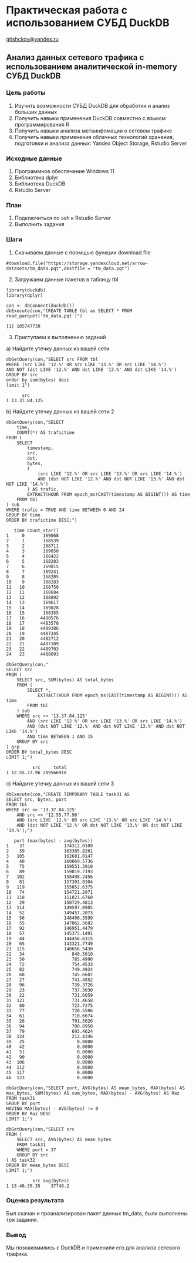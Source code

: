 # Практическая работа с использованием СУБД DuckDB

gtishckov@yandex.ru

## Анализ данных сетевого трафика с использованием аналитической in-memory СУБД DuckDB

### Цель работы

1. Изучить возможности СУБД DuckDB для обработки и анализ больших данных
2. Получить навыки применения DuckDB совместно с языком программирования R
3. Получить навыки анализа  метаинфомации о сетевом трафике
4. Получить навыки применения облачных технологий хранения, подготовки и анализа данных: Yandex Object Storage, Rstudio Server

### Исходные данные

1. Программное обеспечение Windows 11
2. Библиотека dplyr
3. Библиотека DuckDB
4. Rstudio Server

### План

1. Подключиться по ssh к Rstudio Server
2. Выполнить задания

### Шаги

1. Скачиваем данные с поомщью функции download.file
```{r}
#download.file("https://storage.yandexcloud.net/arrow-datasets/tm_data.pqt",destfile = "tm_data.pqt")
```
2. Загружаем данные пакетов в таблицу tbl
```{r}
library(duckdb)
library(dplyr)
```
```{r}
con <- dbConnect(duckdb())
dbExecute(con,"CREATE TABLE tbl as SELECT * FROM read_parquet('tm_data.pqt')")
```
```{r}
[1] 105747730
```
3. Приступаем к выполнению заданий

a) Найдите утечку данных из вашей сети

```{r}
dbGetQuery(con,"SELECT src FROM tbl
WHERE (src LIKE '12.%' OR src LIKE '13.%' OR src LIKE '14.%') 
AND NOT (dst LIKE '12.%' AND dst LIKE '13.%' AND dst LIKE '14.%')
GROUP BY src
order by sum(bytes) desc
limit 1")
```
```{r}
      src
1 13.37.84.125
```
b) Найдите утечку данных из вашей сети 2

```{r}
dbGetQuery(con,"SELECT 
    time,
    COUNT(*) AS trafictime
FROM (
    SELECT 
        timestamp,
        src,
        dst,
        bytes,
        (
            (src LIKE '12.%' OR src LIKE '13.%' OR src LIKE '14.%')
            AND (dst NOT LIKE '12.%' AND dst NOT LIKE '13.%' AND dst NOT LIKE '14.%')
        ) AS trafic,
        EXTRACT(HOUR FROM epoch_ms(CAST(timestamp AS BIGINT))) AS time
    FROM tbl
) sub
WHERE trafic = TRUE AND time BETWEEN 0 AND 24
GROUP BY time
ORDER BY trafictime DESC;")
```

```{r}
   time count_star()
1     0       169068
2     1       168539
3     2       168711
4     3       169050
5     4       168422
6     5       168283
7     6       169015
8     7       169241
9     8       168205
10    9       168283
11   10       168750
12   11       168684
13   12       168892
14   13       169617
15   14       169028
16   15       168355
17   16      4490576
18   17      4483578
19   18      4489386
20   19      4487345
21   20      4482712
22   21      4487109
23   22      4489703
24   23      4488093
```

```{r}
dbGetQuery(con,"
SELECT src
FROM (
    SELECT src, SUM(bytes) AS total_bytes
    FROM (
        SELECT *,
            EXTRACT(HOUR FROM epoch_ms(CAST(timestamp AS BIGINT))) AS time
        FROM tbl
    ) sub
    WHERE src <> '13.37.84.125'
        AND (src LIKE '12.%' OR src LIKE '13.%' OR src LIKE '14.%')
        AND (dst NOT LIKE '12.%' AND dst NOT LIKE '13.%' AND dst NOT LIKE '14.%')
        AND time BETWEEN 1 AND 15
    GROUP BY src
) grp
ORDER BY total_bytes DESC
LIMIT 1;")
```

```{r}
          src     total
1 12.55.77.96 289566918
```

c) Найдите утечку данных из вашей сети 3

```{r}
dbExecute(con,"CREATE TEMPORARY TABLE task31 AS
SELECT src, bytes, port
FROM tbl
WHERE src <> '13.37.84.125'
    AND src <> '12.55.77.96'
    AND (src LIKE '12.%' OR src LIKE '13.%' OR src LIKE '14.%')
    AND (dst NOT LIKE '12.%' OR dst NOT LIKE '13.%' OR dst NOT LIKE '14.%');")
```

```{r}
   port (max(bytes) - avg(bytes))
1    37               174312.0109
2    39               163385.8261
3   105               162681.0147
4    40               160069.5736
5    75               159551.3910
6    89               159019.7193
7   102               158498.2456
8    81               157301.8304
9   119               155052.6375
10   74               154721.2971
11  118               151821.6760
12   29               150729.4813
13  114               149597.0905
14   52               149457.2073
15   56               148400.3599
16   55               147062.5682
17   92               146951.4479
18   57               145375.1491
19   44               144456.6315
20   65               143321.7749
21  115               140656.5430
22   34                  840.5010
23   50                  785.4990
24   72                  754.4533
25   82                  749.4924
26   68                  745.6607
27   27                  741.4552
28   96                  739.3726
29   23                  737.3030
30   22                  731.6059
31  121                  731.4658
32   80                  723.7275
33   77                  720.5506
34   61                  710.6674
35   26                  701.5026
36   94                  700.8950
37   79                  693.4624
38  124                  212.4346
39   25                    0.0000
40   42                    0.0000
41   51                    0.0000
42   90                    0.0000
43  106                    0.0000
44  112                    0.0000
45  117                    0.0000
46  123                    0.0000
```

```{r}
dbGetQuery(con,"SELECT port, AVG(bytes) AS mean_bytes, MAX(bytes) AS max_bytes, SUM(bytes) AS sum_bytes, MAX(bytes) - AVG(bytes) AS Raz
FROM task31
GROUP BY port
HAVING MAX(bytes) - AVG(bytes) != 0
ORDER BY Raz DESC
LIMIT 1;")
```

```{r}
dbGetQuery(con,"SELECT src
FROM (
    SELECT src, AVG(bytes) AS mean_bytes
    FROM task31
    WHERE port = 37
    GROUP BY src
) AS task32
ORDER BY mean_bytes DESC
LIMIT 1;")
```
```{r}
          src avg(bytes)
1 13.46.35.35    37748.2
```
### Оценка результата

Был скачан и проанализирован пакет данных tm_data, были выполнены три задания.

### Вывод 

Мы познакомились с DuckDB и применили его для анализа сетевого трафика.